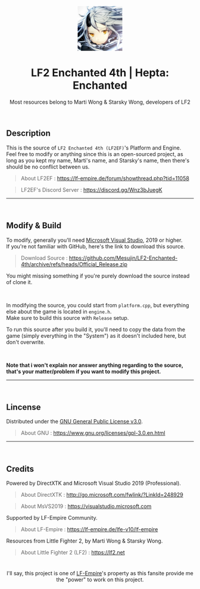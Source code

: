 <div align="center">
  <img src="icon.jpg" width="120"/>
  <h1>LF2 Enchanted 4th | Hepta: Enchanted </h2>
  Most resources belong to Marti Wong & Starsky Wong, developers of LF2
</div>

<br/>
<br>

## Description
This is the source of `LF2 Enchanted 4th (LF2EF)`'s Platform and Engine.                                                                  
Feel free to modify or anything since this is an open-sourced project, as long as you kept my name, Marti's name, and Starsky's name, then there's should be no conflict between us.
> About LF2EF : https://lf-empire.de/forum/showthread.php?tid=11058 <br/>

> LF2EF's Discord Server : https://discord.gg/Wnz3bJuegK

<hr/>
<br>


## Modify & Build
To modify, generally you'll need [Microsoft Visual Studio](https://visualstudio.microsoft.com/), 2019 or higher. <br/>
If you're not familiar with GitHub, here's the link to download this source. <br/>
> Download Source : https://github.com/Mesujin/LF2-Enchanted-4th/archive/refs/heads/Official_Release.zip

You might missing something if you're purely download the source instead of clone it.

<br/>

In modifying the source, you could start from `platform.cpp`, but everything else about the game is located in `engine.h`. <br/>
Make sure to build this source with `Release` setup. <br/>


To run this source after you build it, you'll need to copy the data from the game (simply everything in the "System") as it doesn't included here, but don't overwrite. 

<br>


<b>Note that i won't explain nor answer anything regarding to the source, that's your matter/problem if you want to modify this project.</b>
<hr>
<br>

## Lincense
Distributed under the [GNU General Public License v3.0](LICENSE.MD). <br/>
> About GNU : https://www.gnu.org/licenses/gpl-3.0.en.html

<hr/>
<br>

## Credits
Powered by DirectXTK and Microsoft Visual Studio 2019 (Professional). <br/>
> About DirectXTK : http://go.microsoft.com/fwlink/?LinkId=248929 <br/>

> About MsVS2019 : https://visualstudio.microsoft.com <br/>

Supported by LF-Empire Community.
> About LF-Empire : https://lf-empire.de/lfe-v10/lf-empire <br/>

Resources from Little Fighter 2, by Marti Wong & Starsky Wong.
> About Little Fighter 2 (LF2) : https://lf2.net
<div align="center"><h1></h1>
I'll say, this project is one of <a href="https://lf-empire.de/">LF-Empire</a>'s property as this fansite provide me the "power" to work on this project.
</div>
